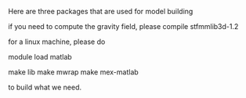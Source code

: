 Here are three packages that are used for model building

if you need to compute the gravity field, please compile 
stfmmlib3d-1.2

for a linux machine, please do

module load matlab

make lib
make mwrap
make mex-matlab 

to build what we need. 

